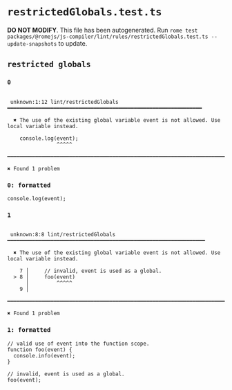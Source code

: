 # `restrictedGlobals.test.ts`

**DO NOT MODIFY**. This file has been autogenerated. Run `rome test packages/@romejs/js-compiler/lint/rules/restrictedGlobals.test.ts --update-snapshots` to update.

## `restricted globals`

### `0`

```

 unknown:1:12 lint/restrictedGlobals ━━━━━━━━━━━━━━━━━━━━━━━━━━━━━━━━━━━━━━━━━━━━━━━━━━━━━━━━━━━━━━━

  ✖ The use of the existing global variable event is not allowed. Use local variable instead.

    console.log(event);
                ^^^^^ 

━━━━━━━━━━━━━━━━━━━━━━━━━━━━━━━━━━━━━━━━━━━━━━━━━━━━━━━━━━━━━━━━━━━━━━━━━━━━━━━━━━━━━━━━━━━━━━━━━━━━

✖ Found 1 problem

```

### `0: formatted`

```
console.log(event);

```

### `1`

```

 unknown:8:8 lint/restrictedGlobals ━━━━━━━━━━━━━━━━━━━━━━━━━━━━━━━━━━━━━━━━━━━━━━━━━━━━━━━━━━━━━━━━

  ✖ The use of the existing global variable event is not allowed. Use local variable instead.

    7 │     // invalid, event is used as a global.
  > 8 │     foo(event)
      │         ^^^^^ 
    9 │     

━━━━━━━━━━━━━━━━━━━━━━━━━━━━━━━━━━━━━━━━━━━━━━━━━━━━━━━━━━━━━━━━━━━━━━━━━━━━━━━━━━━━━━━━━━━━━━━━━━━━

✖ Found 1 problem

```

### `1: formatted`

```
// valid use of event into the function scope.
function foo(event) {
  console.info(event);
}

// invalid, event is used as a global.
foo(event);

```
